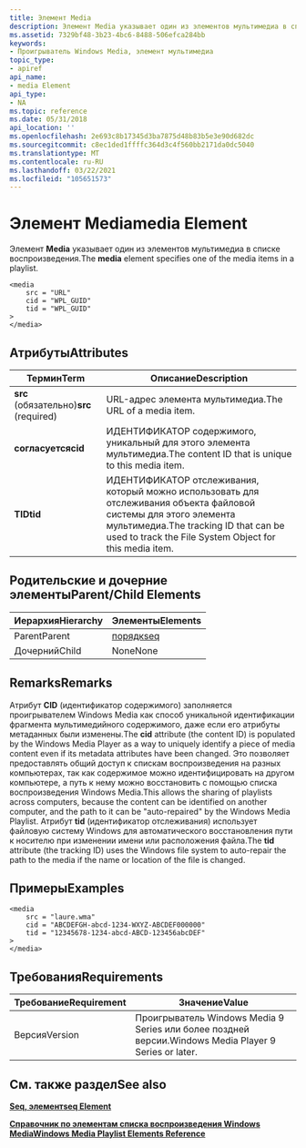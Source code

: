 ```yaml
---
title: Элемент Media
description: Элемент Media указывает один из элементов мультимедиа в списке воспроизведения.
ms.assetid: 7329bf48-3b23-4bc6-8488-506efca284bb
keywords:
- Проигрыватель Windows Media, элемент мультимедиа
topic_type:
- apiref
api_name:
- media Element
api_type:
- NA
ms.topic: reference
ms.date: 05/31/2018
api_location: ''
ms.openlocfilehash: 2e693c8b17345d3ba7875d48b83b5e3e90d682dc
ms.sourcegitcommit: c8ec1ded1ffffc364d3c4f560bb2171da0dc5040
ms.translationtype: MT
ms.contentlocale: ru-RU
ms.lasthandoff: 03/22/2021
ms.locfileid: "105651573"
---
```

# <a name="media-element"></a><span data-ttu-id="11a33-104">Элемент Media</span><span class="sxs-lookup"><span data-stu-id="11a33-104">media Element</span></span>

<span data-ttu-id="11a33-105">Элемент **Media** указывает один из элементов мультимедиа в списке воспроизведения.</span><span class="sxs-lookup"><span data-stu-id="11a33-105">The **media** element specifies one of the media items in a playlist.</span></span>

``` syntax
<media
    src = "URL"
    cid = "WPL_GUID"
    tid = "WPL_GUID"
>
</media>
```

## <a name="attributes"></a><span data-ttu-id="11a33-106">Атрибуты</span><span class="sxs-lookup"><span data-stu-id="11a33-106">Attributes</span></span>



| <span data-ttu-id="11a33-107">Термин</span><span class="sxs-lookup"><span data-stu-id="11a33-107">Term</span></span>                                                                                                                       | <span data-ttu-id="11a33-108">Описание</span><span class="sxs-lookup"><span data-stu-id="11a33-108">Description</span></span>                                                                                      |
|----------------------------------------------------------------------------------------------------------------------------|--------------------------------------------------------------------------------------------------|
| <span data-ttu-id="11a33-109"><span id="src__required______________"></span><span id="SRC__REQUIRED______________"></span>**src** (обязательно)</span><span class="sxs-lookup"><span data-stu-id="11a33-109"><span id="src__required______________"></span><span id="SRC__REQUIRED______________"></span>**src** (required)</span></span> <br/> | <span data-ttu-id="11a33-110">URL-адрес элемента мультимедиа.</span><span class="sxs-lookup"><span data-stu-id="11a33-110">The URL of a media item.</span></span><br/>                                                              |
| <span data-ttu-id="11a33-111"><span id="cid"></span><span id="CID"></span>**согласуется**</span><span class="sxs-lookup"><span data-stu-id="11a33-111"><span id="cid"></span><span id="CID"></span>**cid**</span></span><br/>                                                             | <span data-ttu-id="11a33-112">ИДЕНТИФИКАТОР содержимого, уникальный для этого элемента мультимедиа.</span><span class="sxs-lookup"><span data-stu-id="11a33-112">The content ID that is unique to this media item.</span></span><br/>                                     |
| <span data-ttu-id="11a33-113"><span id="tid"></span><span id="TID"></span>**TID**</span><span class="sxs-lookup"><span data-stu-id="11a33-113"><span id="tid"></span><span id="TID"></span>**tid**</span></span><br/>                                                             | <span data-ttu-id="11a33-114">ИДЕНТИФИКАТОР отслеживания, который можно использовать для отслеживания объекта файловой системы для этого элемента мультимедиа.</span><span class="sxs-lookup"><span data-stu-id="11a33-114">The tracking ID that can be used to track the File System Object for this media item.</span></span><br/> |



 

## <a name="parentchild-elements"></a><span data-ttu-id="11a33-115">Родительские и дочерние элементы</span><span class="sxs-lookup"><span data-stu-id="11a33-115">Parent/Child Elements</span></span>



| <span data-ttu-id="11a33-116">Иерархия</span><span class="sxs-lookup"><span data-stu-id="11a33-116">Hierarchy</span></span> | <span data-ttu-id="11a33-117">Элементы</span><span class="sxs-lookup"><span data-stu-id="11a33-117">Elements</span></span>               |
|-----------|------------------------|
| <span data-ttu-id="11a33-118">Parent</span><span class="sxs-lookup"><span data-stu-id="11a33-118">Parent</span></span>    | [<span data-ttu-id="11a33-119">порядк</span><span class="sxs-lookup"><span data-stu-id="11a33-119">seq</span></span>](seq-element.md) |
| <span data-ttu-id="11a33-120">Дочерний</span><span class="sxs-lookup"><span data-stu-id="11a33-120">Child</span></span>     | <span data-ttu-id="11a33-121">None</span><span class="sxs-lookup"><span data-stu-id="11a33-121">None</span></span>                   |



 

## <a name="remarks"></a><span data-ttu-id="11a33-122">Remarks</span><span class="sxs-lookup"><span data-stu-id="11a33-122">Remarks</span></span>

<span data-ttu-id="11a33-123">Атрибут **CID** (идентификатор содержимого) заполняется проигрывателем Windows Media как способ уникальной идентификации фрагмента мультимедийного содержимого, даже если его атрибуты метаданных были изменены.</span><span class="sxs-lookup"><span data-stu-id="11a33-123">The **cid** attribute (the content ID) is populated by the Windows Media Player as a way to uniquely identify a piece of media content even if its metadata attributes have been changed.</span></span> <span data-ttu-id="11a33-124">Это позволяет предоставлять общий доступ к спискам воспроизведения на разных компьютерах, так как содержимое можно идентифицировать на другом компьютере, а путь к нему можно восстановить с помощью списка воспроизведения Windows Media.</span><span class="sxs-lookup"><span data-stu-id="11a33-124">This allows the sharing of playlists across computers, because the content can be identified on another computer, and the path to it can be "auto-repaired" by the Windows Media Playlist.</span></span> <span data-ttu-id="11a33-125">Атрибут **tid** (идентификатор отслеживания) использует файловую систему Windows для автоматического восстановления пути к носителю при изменении имени или расположения файла.</span><span class="sxs-lookup"><span data-stu-id="11a33-125">The **tid** attribute (the tracking ID) uses the Windows file system to auto-repair the path to the media if the name or location of the file is changed.</span></span>

## <a name="examples"></a><span data-ttu-id="11a33-126">Примеры</span><span class="sxs-lookup"><span data-stu-id="11a33-126">Examples</span></span>


```
<media
    src = "laure.wma"
    cid = "ABCDEFGH-abcd-1234-WXYZ-ABCDEF000000"
    tid = "12345678-1234-abcd-ABCD-123456abcDEF"
>
</media>
```



## <a name="requirements"></a><span data-ttu-id="11a33-127">Требования</span><span class="sxs-lookup"><span data-stu-id="11a33-127">Requirements</span></span>



| <span data-ttu-id="11a33-128">Требование</span><span class="sxs-lookup"><span data-stu-id="11a33-128">Requirement</span></span> | <span data-ttu-id="11a33-129">Значение</span><span class="sxs-lookup"><span data-stu-id="11a33-129">Value</span></span> |
|--------------------|----------------------------------------------------|
| <span data-ttu-id="11a33-130">Версия</span><span class="sxs-lookup"><span data-stu-id="11a33-130">Version</span></span><br/> | <span data-ttu-id="11a33-131">Проигрыватель Windows Media 9 Series или более поздней версии.</span><span class="sxs-lookup"><span data-stu-id="11a33-131">Windows Media Player 9 Series or later.</span></span><br/> |



## <a name="see-also"></a><span data-ttu-id="11a33-132">См. также раздел</span><span class="sxs-lookup"><span data-stu-id="11a33-132">See also</span></span>

<dl> <dt>

[<span data-ttu-id="11a33-133">**Seq, элемент**</span><span class="sxs-lookup"><span data-stu-id="11a33-133">**seq Element**</span></span>](seq-element.md)
</dt> <dt>

[<span data-ttu-id="11a33-134">**Справочник по элементам списка воспроизведения Windows Media**</span><span class="sxs-lookup"><span data-stu-id="11a33-134">**Windows Media Playlist Elements Reference**</span></span>](windows-media-playlist-elements-reference.md)
</dt> </dl>

 

 





